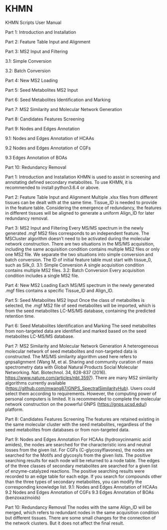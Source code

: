 # KHMN
KHMN Scripts User Manual

Part 1: Introduction and Installation

Part 2: Feature Table Input and Alignment

Part 3: MS2 Input and Filtering

3.1: Simple Conversion

3.2: Batch Conversion

Part 4: New MS2 Loading

Part 5: Seed Metabolites MS2 Input

Part 6: Seed Metabolites Identification and Marking

Part 7: MS2 Similarity and Molecular Network Generation

Part 8: Candidates Features Screening

Part 9: Nodes and Edges Annotation

9.1: Nodes and Edges Annotation of HCAAs

9.2 Nodes and Edges Annotation of CGFs

9.3 Edges Annotation of BOAs

Part 10: Redundancy Removal

Part 1: Introduction and Installation
KHMN is used to assist in screening and annotating defined secondary metabolites. 
To use KHMN, it is recommended to install python3.6.4 or above.

Part 2: Feature Table Input and Alignment
Multiple .xlsx files from different tissues can be dealt with at the same time. Tissue_ID is needed to provide in the feature table. Considering the emergence of redundancy, the features in different tissues will be aligned to generate a uniform Align_ID for later redundancy removal.

Part 3: MS2 Input and Filtering
Every MS/MS spectrum in the newly generated .mgf MS2 files corresponds to an independent feature. The MSCluster algorithm doesn’t need to be activated during the molecular network construction. There are two situations in the MS/MS acquisition, including the same acquisition condition contains multiple MS2 files or only one MS2 file. We separate the two situations into simple conversion and batch conversion. The ID of initial feature table must start with tissue_0, such as Silk_0.
3.1: Simple Conversion
A single acquisition condition contains multiple MS2 files.
3.2: Batch Conversion
Every acquisition condition includes a single MS2 file.

Part 4: New MS2 Loading
Each MS/MS spectrum in the newly generated .mgf files contains a specific Tissue_ID and Align_ID.

Part 5: Seed Metabolites MS2 Input
Once the class of metabolites is selected, the .mgf MS2 file of seed metabolites will be imported, which is from the seed metabolites LC-MS/MS database, containing the predicted retention time.

Part 6: Seed Metabolites Identification and Marking
The seed metabolites from non-targeted data are identified and marked based on the seed metabolites LC-MS/MS database.

Part 7: MS2 Similarity and Molecular Network Generation
A heterogeneous molecular network of seed metabolites and non-targeted data is constructed. The MS/MS similarity algorithm used here refers to gnpsalignment (Wang M, et al. Sharing and community curation of mass spectrometry data with Global Natural Products Social Molecular Networking. Nat. Biotechnol. 34, 828-837 (2016). https://www.nature.com/articles/nbt.3597). There are many MS2 similarity algorithms currently available (https://github.com/mwang87/GNPS_SpectralSimilarityHub). Users could select them according to requirements. However, the computing power of personal computers is limited. It is recommended to complete the molecular network construction on the powerful GNPS (https://gnps.ucsd.edu/) platform.

Part 8: Candidates Features Screening
The features are retained existing in the same molecular cluster with the seed metabolites, regardless of the seed metabolites from databases or from non-targeted data.

Part 9: Nodes and Edges Annotation
For HCAAs (hydroxycinnamic acid amides), the nodes are searched for the characteristic ions and neutral losses from the given list. For CGFs (C-glycosylflavones), the nodes are searched for the Motifs and glycosyls from the given lists. The positive searching results for each node will be returned to a node table. The edges of the three classes of secondary metabolites are searched for a given list of enzyme-catalyzed reactions. The positive searching results were recorded to an edge table for each edge. If you search for compounds other than the three types of secondary metabolites, you can modify the corresponding knowledge list.
9.1: Nodes and Edges Annotation of HCAAs
9.2 Nodes and Edges Annotation of CGFs
9.3 Edges Annotation of BOAs (benzoxazinoids)

Part 10: Redundancy Removal
The nodes with the same Align_ID will be merged, which refers to redundant nodes in the same acquisition condition but different tissues. There are some small changes for the connection of the network clusters. But it does not affect the final result.
